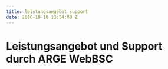 ```yaml
---
title: leistungsangebot_support
date: 2016-10-10 13:54:00 Z
---
```


# Leistungsangebot und Support durch ARGE WebBSC